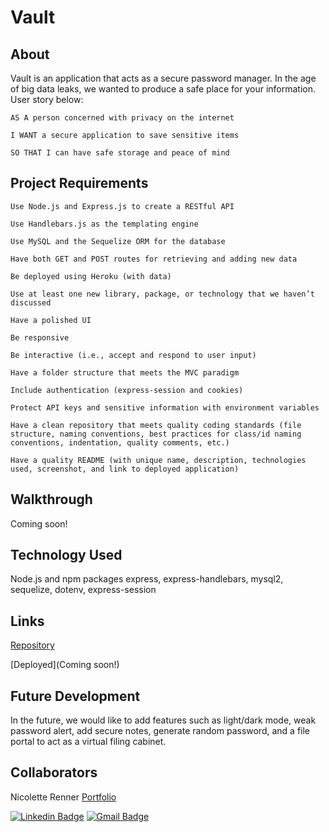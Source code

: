 # Vault

## About

Vault is an application that acts as a secure password manager. In the age of big data leaks, we wanted to produce a safe place for your information. User story below:

`AS A person concerned with privacy on the internet`

`I WANT a secure application to save sensitive items`

`SO THAT I can have safe storage and peace of mind`

## Project Requirements

`Use Node.js and Express.js to create a RESTful API`

`Use Handlebars.js as the templating engine`

`Use MySQL and the Sequelize ORM for the database`

`Have both GET and POST routes for retrieving and adding new data`

`Be deployed using Heroku (with data)`

`Use at least one new library, package, or technology that we haven’t discussed`

`Have a polished UI`

`Be responsive`

`Be interactive (i.e., accept and respond to user input)`

`Have a folder structure that meets the MVC paradigm`

`Include authentication (express-session and cookies)`

`Protect API keys and sensitive information with environment variables`

`Have a clean repository that meets quality coding standards (file structure, naming conventions, best practices for class/id naming conventions, indentation, quality comments, etc.)`

`Have a quality README (with unique name, description, technologies used, screenshot, and link to deployed application)`

## Walkthrough

Coming soon!

## Technology Used

Node.js and npm packages express, express-handlebars, mysql2, sequelize, dotenv, express-session

## Links

[Repository](https://github.com/nrenner0211/password-manager)

[Deployed](Coming soon!)

## Future Development

In the future, we would like to add features such as light/dark mode, weak password alert, add secure notes, generate random password, and a file portal to act as a virtual filing cabinet.

## Collaborators

Nicolette Renner
[Portfolio](https://nrenner0211.github.io/my-first-portfolio/)

[![Linkedin Badge](https://img.shields.io/badge/-nrenner0211-blue?style=flat-square&logo=Linkedin&logoColor=white&link=https://www.linkedin.com/in/nrenner0211/)](https://www.linkedin.com/in/nrenner0211/)
[![Gmail Badge](https://img.shields.io/badge/-nrenner0211@gmail.com-c14438?style=flat-square&logo=Gmail&logoColor=white&link=mailto:nrenner0211@gmail.com)](mailto:nrenner0211@gmail.com)
